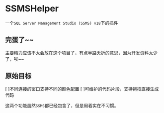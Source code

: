 # SSMSHelper
一个`SQL Server Management Studio (SSMS) v18`下的插件

## 完蛋了~~  
主要精力应该不太会放在这个项目了，有点半路夭折的意思，因为开发资料太少了，唉~~   

## 原始目标
[ ]不同连接的窗口支持不同的颜色配置
[ ]可维护的代码片段，支持拖拽直接生成代码

这两个功能虽然`SSMS`都已经包含了，但是用着实在不习惯。  
